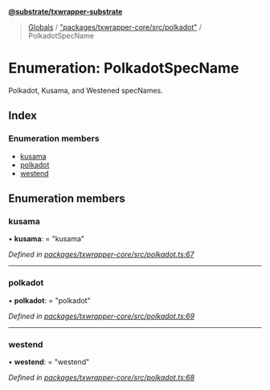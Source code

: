 **[@substrate/txwrapper-substrate](../README.md)**

> [Globals](../globals.md) / ["packages/txwrapper-core/src/polkadot"](../modules/_packages_txwrapper_core_src_polkadot_.md) / PolkadotSpecName

# Enumeration: PolkadotSpecName

Polkadot, Kusama, and Westened specNames.

## Index

### Enumeration members

* [kusama](_packages_txwrapper_core_src_polkadot_.polkadotspecname.md#kusama)
* [polkadot](_packages_txwrapper_core_src_polkadot_.polkadotspecname.md#polkadot)
* [westend](_packages_txwrapper_core_src_polkadot_.polkadotspecname.md#westend)

## Enumeration members

### kusama

•  **kusama**:  = "kusama"

*Defined in [packages/txwrapper-core/src/polkadot.ts:67](https://github.com/paritytech/txwrapper-core/blob/79cbc99/packages/txwrapper-core/src/polkadot.ts#L67)*

___

### polkadot

•  **polkadot**:  = "polkadot"

*Defined in [packages/txwrapper-core/src/polkadot.ts:69](https://github.com/paritytech/txwrapper-core/blob/79cbc99/packages/txwrapper-core/src/polkadot.ts#L69)*

___

### westend

•  **westend**:  = "westend"

*Defined in [packages/txwrapper-core/src/polkadot.ts:68](https://github.com/paritytech/txwrapper-core/blob/79cbc99/packages/txwrapper-core/src/polkadot.ts#L68)*
